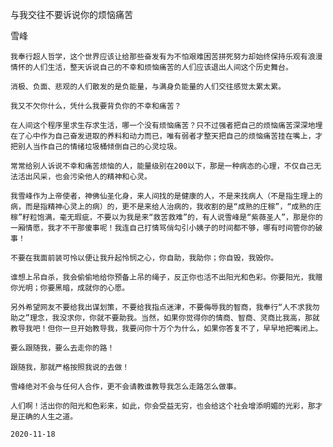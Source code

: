 与我交往不要诉说你的烦恼痛苦

雪峰


    我奉行超人哲学，这个世界应该让给那些奋发有为不怕艰难困苦拼死努力却始终保持乐观有浪漫情怀的人们生活，整天诉说自己的不幸和烦恼痛苦的人们应该退出人间这个历史舞台。

    消极、负面、悲观的人们散发的是负能量，与满身负能量的人们交往感觉太累太累。

    我又不欠你什么，凭什么我要背负你的不幸和痛苦？

    在人间这个程序里求生存求生活，哪一个没有烦恼痛苦？只不过强者把自己的烦恼痛苦深深地埋在了心中作为自己奋发进取的养料和动力而已，唯有弱者才整天把自己的烦恼痛苦挂在嘴上，才把别人当作自己的情绪垃圾桶倾倒自己的心灵垃圾。

    常常给别人诉说不幸和痛苦烦恼的人，能量级别在200以下，那是一种病态的心理，不仅自己无法活出风采，也会污染他人的精神和心灵。

    我雪峰作为上帝使者，神佛仙圣化身，来人间找的是健康的人，不是来找病人（不是指生理上的病，而是指精神心灵上的病）的，更不是来给人治病的，我收割的是“成熟的庄稼”，“成熟的庄稼”籽粒饱满，毫无瑕疵，不要以为我是来“救苦救难”的，有人说雪峰是“紫薇圣人”，那是你的一厢情愿，我才不干那傻事呢！我连自己打情骂俏勾引小姨子的时间都不够，哪有时间管你的破事！

    不要在我面前装可怜以便让我升起怜悯之心，你自助，我助你；你自毁，我毁你。

    谁想上吊自杀，我会偷偷地给你预备上吊的绳子，反正你也活不出阳光和色彩。你要阳光，我赠你光明；你要黑暗，成就你的心愿。

    另外希望网友不要给我出谋划策，不要给我指点迷津，不要侮辱我的智商，我奉行“人不求我勿助之”理念，我没求你，你就不要助我。当然，如果你觉得你的情商、智商、灵商比我高，那就教导我吧！但你一旦开始教导我，我要问你十万个为什么，如果你答复不了，早早地把嘴闭上。

    要么跟随我，要么去走你的路！

    跟随我，那就严格按照我说的去做！

    雪峰绝对不会与任何人合作，更不会请教谁教导我怎么走路怎么做事。

    人们啊！活出你的阳光和色彩来，如此，你会受益无穷，也会给这个社会增添明媚的光彩，那才是正确的人生之道。

    2020-11-18




